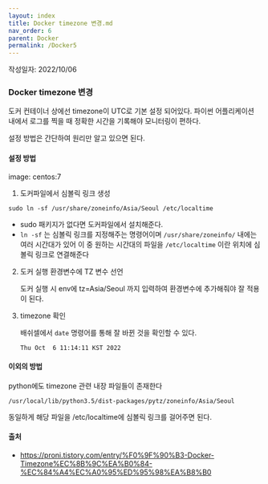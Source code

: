 ```yaml
---
layout: index
title: Docker timezone 변경.md
nav_order: 6
parent: Docker
permalink: /Docker5
---
```


작성일자: 2022/10/06

### Docker timezone 변경

도커 컨테이너 상에선 timezone이 UTC로 기본 설정 되어있다. 파이썬 어플리케이션 내에서 로그를 찍을 때 정확한 시간을 기록해야 모니터링이 편하다.

설정 방법은 간단하여 원리만 알고 있으면 된다.



#### 설정 방법

image: centos:7

1) 도커파일에서 심볼릭 링크 생성

`sudo ln -sf /usr/share/zoneinfo/Asia/Seoul /etc/localtime`

* sudo 패키지가 없다면 도커파일에서 설치해준다.
* `ln -sf` 는 심볼릭 링크를 지정해주는 명령어이며 `/usr/share/zoneinfo/` 내에는 여러 시간대가 있어 이 중 원하는 시간대의 파일을 `/etc/localtime` 이란 위치에 심볼릭 링크로 연결해준다

2. 도커 실행 환경변수에 TZ 변수 선언

   도커 실행 시 env에 tz=Asia/Seoul 까지 입력하여 환경변수에 추가해줘야 잘 적용이 된다.

3. timezone 확인

   배쉬셀에서 `date` 명령어를 통해 잘 바뀐 것을 확인할 수 있다.

   `Thu Oct  6 11:14:11 KST 2022`

#### 이외의 방법

python에도 timezone 관련 내장 파일들이 존재한다

```
/usr/local/lib/python3.5/dist-packages/pytz/zoneinfo/Asia/Seoul
```

동일하게 해당 파일을 /etc/localtime에 심볼릭 링크를 걸어주면 된다.



#### 출처

* https://proni.tistory.com/entry/%F0%9F%90%B3-Docker-Timezone%EC%8B%9C%EA%B0%84-%EC%84%A4%EC%A0%95%ED%95%98%EA%B8%B0

